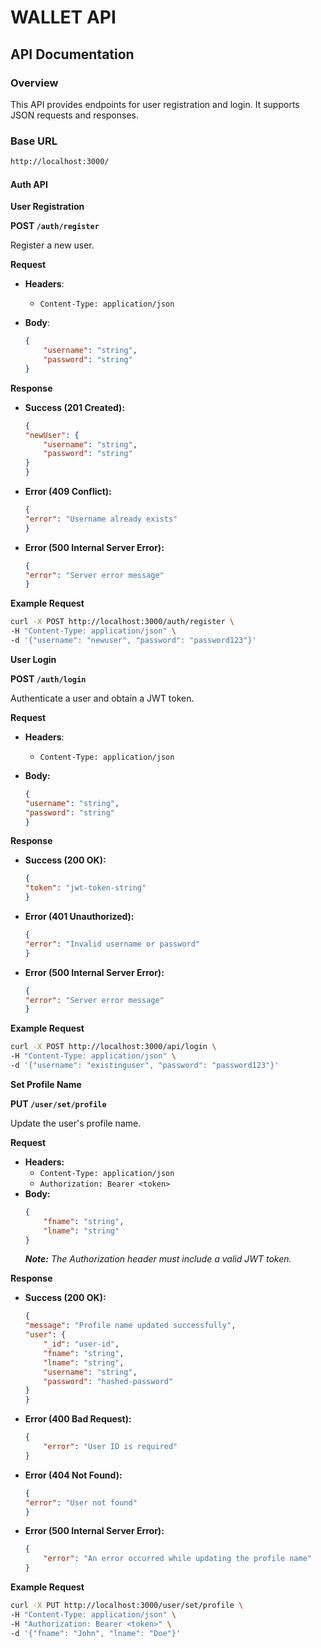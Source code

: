 # WALLET API

## API Documentation

### Overview

This API provides endpoints for user registration and login. It supports JSON requests and responses.

### Base URL

```bash
http://localhost:3000/
```

#### Auth API

**User Registration**

**POST `/auth/register`**

Register a new user.

**Request**

- **Headers**:

  - `Content-Type: application/json`
- **Body**:

  ```json
  {
      "username": "string",
      "password": "string"
  }
  ```

**Response**

- **Success (201 Created):**

    ```json
    {
    "newUser": {
        "username": "string",
        "password": "string"
    }
    }
    ```

- **Error (409 Conflict):**

    ```json
    {
    "error": "Username already exists"
    }
    ```

- **Error (500 Internal Server Error):**

    ```json
    {
    "error": "Server error message"
    }
    ```

**Example Request**

```bash
curl -X POST http://localhost:3000/auth/register \
-H "Content-Type: application/json" \
-d '{"username": "newuser", "password": "password123"}'
```

**User Login**

**POST `/auth/login`**

Authenticate a user and obtain a JWT token.

**Request**

- **Headers**:
  - `Content-Type: application/json`
  
- **Body:**
    ```json
    {
    "username": "string",
    "password": "string"
    }
    ```
**Response**
- **Success (200 OK):**
    ```json
    {
    "token": "jwt-token-string"
    }
    ```

- **Error (401 Unauthorized):**
    ```json
    {
    "error": "Invalid username or password"
    }
    ```
- **Error (500 Internal Server Error):**
    ```json
    {
    "error": "Server error message"
    }
    ```

**Example Request**
```bash
curl -X POST http://localhost:3000/api/login \
-H "Content-Type: application/json" \
-d '{"username": "existinguser", "password": "password123"}'
```


**Set Profile Name**

**PUT `/user/set/profile`**

Update the user's profile name.

**Request**
- **Headers:**
  - `Content-Type: application/json`
  - `Authorization: Bearer <token>`
- **Body:**
    ```json
    {
        "fname": "string",
        "lname": "string"
    }
    ```
    ***Note:** The Authorization header must include a valid JWT token.*

**Response**


- **Success (200 OK):**
    ```json
    {
    "message": "Profile name updated successfully",
    "user": {
        "_id": "user-id",
        "fname": "string",
        "lname": "string",
        "username": "string",
        "password": "hashed-password"
    }
    }
    ```
- **Error (400 Bad Request):**
    ```json
    {
        "error": "User ID is required"
    }
    ```

- **Error (404 Not Found):**
    ```json
    {
    "error": "User not found"
    }
    ```

- **Error (500 Internal Server Error):**
    ```json
    {
        "error": "An error occurred while updating the profile name"
    }
    ```

**Example Request**
```bash
curl -X PUT http://localhost:3000/user/set/profile \
-H "Content-Type: application/json" \
-H "Authorization: Bearer <token>" \
-d '{"fname": "John", "lname": "Doe"}'
```